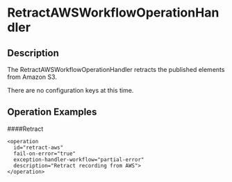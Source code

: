 # RetractAWSWorkflowOperationHandler


## Description

The RetractAWSWorkflowOperationHandler retracts the published elements from Amazon S3.

There are no configuration keys at this time.

## Operation Examples

####Retract
    <!-- Retract from AWS -->

    <operation
      id="retract-aws"
      fail-on-error="true"
      exception-handler-workflow="partial-error"
      description="Retract recording from AWS">
    </operation>
